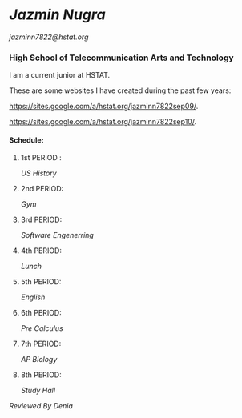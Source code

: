 # _Jazmin Nugra_

_jazminn7822@hstat.org_

### High School of Telecommunication Arts and Technology

I am a current junior at HSTAT.

These are some websites I have created during the past few years:


https://sites.google.com/a/hstat.org/jazminn7822sep09/.

https://sites.google.com/a/hstat.org/jazminn7822sep10/.




#### Schedule:



1. 1st PERIOD :

   _US History_

2. 2nd PERIOD:

   _Gym_

3. 3rd PERIOD:

   _Software Engenerring_

4. 4th PERIOD:

    _Lunch_

5. 5th PERIOD:

   _English_

6. 6th PERIOD:

   _Pre Calculus_

7. 7th PERIOD:

   _AP Biology_

8. 8th PERIOD:

   _Study Hall_

_Reviewed By Denia_